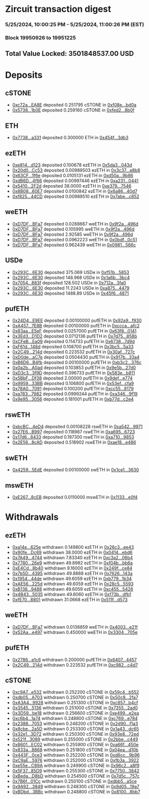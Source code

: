 # Zircuit transaction digest
### 5/25/2024, 10:00:25 PM - 5/25/2024, 11:00:26 PM (EST)
### Block 19950926 to 19951225

## Total Value Locked: 3501848537.00 USD

# Deposits
## cSTONE
- [0xc72a...EA8E](https://etherscan.io/address/0xc72a17E08726005d9D0A40cAFe6A924fa60bEA8E) deposited 0.251795 cSTONE in [0xf08e...bd0a](https://etherscan.io/tx/0xc72a17E08726005d9D0A40cAFe6A924fa60bEA8E)
- [0x5738...1b0E](https://etherscan.io/address/0x5738F98e5Df84e67B4C18461A6516BDf03fb1b0E) deposited 0.259160 cSTONE in [0xfed2...8b0f](https://etherscan.io/tx/0x5738F98e5Df84e67B4C18461A6516BDf03fb1b0E)
## ETH
- [0x7738...a331](https://etherscan.io/address/0x7738874Ed14bAea6971Bc955103e63f4661ca331) deposited 0.300000 ETH in [0x454f...3db3](https://etherscan.io/tx/0x7738874Ed14bAea6971Bc955103e63f4661ca331)
## ezETH
- [0xe814...d123](https://etherscan.io/address/0xe8145fd240a8E8f07c413d802f05eAFaE32dd123) deposited 0.100678 ezETH in [0x5da3...043d](https://etherscan.io/tx/0xe8145fd240a8E8f07c413d802f05eAFaE32dd123)
- [0x20d0...Cc53](https://etherscan.io/address/0x20d0f9a3910A5d18bFA4811796921a321d4ACc53) deposited 0.00989503 ezETH in [0x3c37...a8b8](https://etherscan.io/tx/0x20d0f9a3910A5d18bFA4811796921a321d4ACc53)
- [0x63CF...1f6e](https://etherscan.io/address/0x63CF050c8694d5AE39560E04C766893f74D11f6e) deposited 0.0105131 ezETH in [0xd50a...9b86](https://etherscan.io/tx/0x63CF050c8694d5AE39560E04C766893f74D11f6e)
- [0xdB6D...4f66](https://etherscan.io/address/0xdB6D8FDFF72c63E3ed30c4f7482BD3Bdd94c4f66) deposited 0.00997446 ezETH in [0xa231...0441](https://etherscan.io/tx/0xdB6D8FDFF72c63E3ed30c4f7482BD3Bdd94c4f66)
- [0x5410...2F2d](https://etherscan.io/address/0x541090903f7748bF11fF958221E2C355621A2F2d) deposited 38.0000 ezETH in [0xe379...7546](https://etherscan.io/tx/0x541090903f7748bF11fF958221E2C355621A2F2d)
- [0x8B08...60E7](https://etherscan.io/address/0x8B085b71268dFA9Fc910E8D348DfA478eAc660E7) deposited 0.0100842 ezETH in [0x6a86...40d7](https://etherscan.io/tx/0x8B085b71268dFA9Fc910E8D348DfA478eAc660E7)
- [0xf825...44CD](https://etherscan.io/address/0xf825F37E3d7E773435af9aFbA22380C4E5d344CD) deposited 0.00989510 ezETH in [0x7abe...c852](https://etherscan.io/tx/0xf825F37E3d7E773435af9aFbA22380C4E5d344CD)
## weETH
- [0xD7DF...BFa7](https://etherscan.io/address/0xD7DF7E085214743530afF339aFC420c7c720BFa7) deposited 0.0288667 weETH in [0x9f2a...496d](https://etherscan.io/tx/0xD7DF7E085214743530afF339aFC420c7c720BFa7)
- [0xD7DF...BFa7](https://etherscan.io/address/0xD7DF7E085214743530afF339aFC420c7c720BFa7) deposited 0.105995 weETH in [0x9f2a...496d](https://etherscan.io/tx/0xD7DF7E085214743530afF339aFC420c7c720BFa7)
- [0xD7DF...BFa7](https://etherscan.io/address/0xD7DF7E085214743530afF339aFC420c7c720BFa7) deposited 2.92585 weETH in [0x9f2a...496d](https://etherscan.io/tx/0xD7DF7E085214743530afF339aFC420c7c720BFa7)
- [0xD7DF...BFa7](https://etherscan.io/address/0xD7DF7E085214743530afF339aFC420c7c720BFa7) deposited 0.0962223 weETH in [0x0bdf...0c51](https://etherscan.io/tx/0xD7DF7E085214743530afF339aFC420c7c720BFa7)
- [0xD7DF...BFa7](https://etherscan.io/address/0xD7DF7E085214743530afF339aFC420c7c720BFa7) deposited 0.962439 weETH in [0x0981...566c](https://etherscan.io/tx/0xD7DF7E085214743530afF339aFC420c7c720BFa7)
## USDe
- [0x293C...6E30](https://etherscan.io/address/0x293C6937D8D82e05B01335F7B33FBA0c8e256E30) deposited 375.069 USDe in [0xf51b...5853](https://etherscan.io/tx/0x293C6937D8D82e05B01335F7B33FBA0c8e256E30)
- [0x293C...6E30](https://etherscan.io/address/0x293C6937D8D82e05B01335F7B33FBA0c8e256E30) deposited 148.968 USDe in [0x1a6b...3bc4](https://etherscan.io/tx/0x293C6937D8D82e05B01335F7B33FBA0c8e256E30)
- [0x7054...883f](https://etherscan.io/address/0x7054fDc6308C3ad134f722D1A566790fC96D883f) deposited 128.502 USDe in [0x712a...3fa0](https://etherscan.io/tx/0x7054fDc6308C3ad134f722D1A566790fC96D883f)
- [0x293C...6E30](https://etherscan.io/address/0x293C6937D8D82e05B01335F7B33FBA0c8e256E30) deposited 11.2243 USDe in [0xa875...4479](https://etherscan.io/tx/0x293C6937D8D82e05B01335F7B33FBA0c8e256E30)
- [0x293C...6E30](https://etherscan.io/address/0x293C6937D8D82e05B01335F7B33FBA0c8e256E30) deposited 1488.89 USDe in [0x45f6...4871](https://etherscan.io/tx/0x293C6937D8D82e05B01335F7B33FBA0c8e256E30)
## pufETH
- [0x24D4...E9EE](https://etherscan.io/address/0x24D4d5432D201CF4A98CdD2203929A3Db9EDE9EE) deposited 0.00100000 pufETH in [0x92a9...f930](https://etherscan.io/tx/0x24D4d5432D201CF4A98CdD2203929A3Db9EDE9EE)
- [0xA457...7E8B](https://etherscan.io/address/0xA457ec9BbCF3A86f7166679276FEEf8633087E8B) deposited 0.00100000 pufETH in [0xccca...afc2](https://etherscan.io/tx/0xA457ec9BbCF3A86f7166679276FEEf8633087E8B)
- [0x83aa...E5eF](https://etherscan.io/address/0x83aaFb4edaD586cbAd1902e7dEF42B2f5B59E5eF) deposited 0.0257000 pufETH in [0x63f8...0141](https://etherscan.io/tx/0x83aaFb4edaD586cbAd1902e7dEF42B2f5B59E5eF)
- [0x3Ed3...D1D2](https://etherscan.io/address/0x3Ed3a3FfA4df815768cB83AFC06266e8B73dD1D2) deposited 0.0712136 pufETH in [0x7d75...858b](https://etherscan.io/tx/0x3Ed3a3FfA4df815768cB83AFC06266e8B73dD1D2)
- [0xCFeB...Ea09](https://etherscan.io/address/0xCFeBce31d38d2C56f59349Baa35C3F3bBc2AEa09) deposited 0.114733 pufETH in [0x6738...7d9d](https://etherscan.io/tx/0xCFeBce31d38d2C56f59349Baa35C3F3bBc2AEa09)
- [0xF61d...148d](https://etherscan.io/address/0xF61dafD8418B48F6c72739C5911Ef145C7a1148d) deposited 0.108700 pufETH in [0x3bc5...5a33](https://etherscan.io/tx/0xF61dafD8418B48F6c72739C5911Ef145C7a1148d)
- [0x2C49...214d](https://etherscan.io/address/0x2C494e4ee9dE52073894D2A44B04052d4eE8214d) deposited 0.223532 pufETH in [0x30af...727c](https://etherscan.io/tx/0x2C494e4ee9dE52073894D2A44B04052d4eE8214d)
- [0xD0de...aC7e](https://etherscan.io/address/0xD0de9De085f0832Ad75e38F5cCD326810e32aC7e) deposited 0.0504430 pufETH in [0x917b...33a4](https://etherscan.io/tx/0xD0de9De085f0832Ad75e38F5cCD326810e32aC7e)
- [0xB6D6...B4fb](https://etherscan.io/address/0xB6D6B1C62AEB0CC522e8006A44583C0A5eF4B4fb) deposited 0.00100000 pufETH in [0xb3c2...376c](https://etherscan.io/tx/0xB6D6B1C62AEB0CC522e8006A44583C0A5eF4B4fb)
- [0x0a2b...A0ad](https://etherscan.io/address/0x0a2b6A9Fb7f24dd5A5652052F648e13BDcE7A0ad) deposited 0.103853 pufETH in [0x9e5b...27d0](https://etherscan.io/tx/0x0a2b6A9Fb7f24dd5A5652052F648e13BDcE7A0ad)
- [0xD3c3...3f9D](https://etherscan.io/address/0xD3c37f28F92CBC432cF7376Ae6b32B2E30Ef3f9D) deposited 0.396733 pufETH in [0x583e...b811](https://etherscan.io/tx/0xD3c37f28F92CBC432cF7376Ae6b32B2E30Ef3f9D)
- [0x5BbF...Df38](https://etherscan.io/address/0x5BbF02FeA562F273b041ec8224E2fd1EF97CDf38) deposited 2.00000 pufETH in [0x9def...e774](https://etherscan.io/tx/0x5BbF02FeA562F273b041ec8224E2fd1EF97CDf38)
- [0x9959...33BB](https://etherscan.io/address/0x995906763b3f31DA96d22771fCBf1dFA6e4b33BB) deposited 0.106800 pufETH in [0x53ef...cfa9](https://etherscan.io/tx/0x995906763b3f31DA96d22771fCBf1dFA6e4b33BB)
- [0x78A0...7091](https://etherscan.io/address/0x78A0fA8E452F0d74c20EC0A9f9Fc61Ad5bEa7091) deposited 0.100200 pufETH in [0xcc55...8179](https://etherscan.io/tx/0x78A0fA8E452F0d74c20EC0A9f9Fc61Ad5bEa7091)
- [0xa783...7982](https://etherscan.io/address/0xa7833873e955Dd7FAAF3F10E7cbB2D4a9b3a7982) deposited 0.0999244 pufETH in [0xa346...9f19](https://etherscan.io/tx/0xa7833873e955Dd7FAAF3F10E7cbB2D4a9b3a7982)
- [0x9e95...3056](https://etherscan.io/address/0x9e95173d7c66De634AAbAe7cB1F636A50A643056) deposited 0.181001 pufETH in [0xb77d...c2e4](https://etherscan.io/tx/0x9e95173d7c66De634AAbAe7cB1F636A50A643056)
## rswETH
- [0xbcBC...4eD4](https://etherscan.io/address/0xbcBC31f4ae0985dB2B3634D8e39F8AD662Dd4eD4) deposited 0.00108228 rswETH in [0xa542...9971](https://etherscan.io/tx/0xbcBC31f4ae0985dB2B3634D8e39F8AD662Dd4eD4)
- [0x27E6...B997](https://etherscan.io/address/0x27E66a51f2de299b44F8DD52E42412e3010eB997) deposited 0.118987 rswETH in [0xa695...6723](https://etherscan.io/tx/0x27E66a51f2de299b44F8DD52E42412e3010eB997)
- [0x17d6...8433](https://etherscan.io/address/0x17d69559f19cc80Bbf67d18BE933094B22288433) deposited 0.197300 rswETH in [0xa710...9853](https://etherscan.io/tx/0x17d69559f19cc80Bbf67d18BE933094B22288433)
- [0x2E56...8cAD](https://etherscan.io/address/0x2E5632906F46D0e692fF8fd249988941f6378cAD) deposited 0.518902 rswETH in [0xae18...e486](https://etherscan.io/tx/0x2E5632906F46D0e692fF8fd249988941f6378cAD)
## swETH
- [0x4259...5EdE](https://etherscan.io/address/0x4259755C3b05ceD7Da7E0B7E15254898E1355EdE) deposited 0.00100000 swETH in [0x1ce1...3630](https://etherscan.io/tx/0x4259755C3b05ceD7Da7E0B7E15254898E1355EdE)
## mswETH
- [0xE267...8cEB](https://etherscan.io/address/0xE26713b37F3495717B9731BaC3bD2D5C9A5d8cEB) deposited 0.0110000 mswETH in [0x1133...e0f4](https://etherscan.io/tx/0xE26713b37F3495717B9731BaC3bD2D5C9A5d8cEB)
# Withdrawals
## ezETH
- [0xa14e...625e](https://etherscan.io/address/0xa14edd80E2593E93f7673CB6416636759B16625e) withdrawn 0.149800 ezETH in [0x26c3...ee43](https://etherscan.io/tx/0xa14edd80E2593E93f7673CB6416636759B16625e)
- [0x90fe...Dc69](https://etherscan.io/address/0x90fe3e64530B81D5613698cBAA5d99E8AebaDc69) withdrawn 38.0000 ezETH in [0x0414...ebd6](https://etherscan.io/tx/0x90fe3e64530B81D5613698cBAA5d99E8AebaDc69)
- [0x7A49...4744](https://etherscan.io/address/0x7A493Be5c2ce014cD049Bf178a1ac0Db1B434744) withdrawn 7.83340 ezETH in [0xc3a2...06b4](https://etherscan.io/tx/0x7A493Be5c2ce014cD049Bf178a1ac0Db1B434744)
- [0x7780...26e9](https://etherscan.io/address/0x77805185d0Bb73E15dfcA05C14203A02173426e9) withdrawn 49.8982 ezETH in [0xf04b...bb6a](https://etherscan.io/tx/0x77805185d0Bb73E15dfcA05C14203A02173426e9)
- [0xE4Cd...8b40](https://etherscan.io/address/0xE4Cde89434732aE46d3cC124fC0215D523F08b40) withdrawn 9.16000 ezETH in [0x249f...ce84](https://etherscan.io/tx/0xE4Cde89434732aE46d3cC124fC0215D523F08b40)
- [0x7b5D...4395](https://etherscan.io/address/0x7b5D918DB265DA905a0E3949DB9e703743b14395) withdrawn 49.8888 ezETH in [0x7626...143a](https://etherscan.io/tx/0x7b5D918DB265DA905a0E3949DB9e703743b14395)
- [0x1954...44de](https://etherscan.io/address/0x1954f96bEaf21D14482BF0cCb5F9D273755F44de) withdrawn 49.6059 ezETH in [0xb779...1b34](https://etherscan.io/tx/0x1954f96bEaf21D14482BF0cCb5F9D273755F44de)
- [0xAE56...225d](https://etherscan.io/address/0xAE569Cd9201216C1160f607C950aD36CDeE6225d) withdrawn 49.6059 ezETH in [0x28c5...5593](https://etherscan.io/tx/0xAE569Cd9201216C1160f607C950aD36CDeE6225d)
- [0xB138...9488](https://etherscan.io/address/0xB138C508A8BB6A2F7D8fDaF2fb23B9F443909488) withdrawn 49.6059 ezETH in [0xc455...5428](https://etherscan.io/tx/0xB138C508A8BB6A2F7D8fDaF2fb23B9F443909488)
- [0x4B43...5035](https://etherscan.io/address/0x4B43c43494Ecfe8438B15e3fECFCE8E27fa85035) withdrawn 49.6060 ezETH in [0xf73b...dfb1](https://etherscan.io/tx/0x4B43c43494Ecfe8438B15e3fECFCE8E27fa85035)
- [0xfE70...8801](https://etherscan.io/address/0xfE7095C9dE2C5C76638f31C00dC90b94c4938801) withdrawn 31.0668 ezETH in [0x511f...d573](https://etherscan.io/tx/0xfE7095C9dE2C5C76638f31C00dC90b94c4938801)
## weETH
- [0xD7DF...BFa7](https://etherscan.io/address/0xD7DF7E085214743530afF339aFC420c7c720BFa7) withdrawn 0.0138859 weETH in [0x4003...e21f](https://etherscan.io/tx/0xD7DF7E085214743530afF339aFC420c7c720BFa7)
- [0x52Aa...e497](https://etherscan.io/address/0x52Aa899454998Be5b000Ad077a46Bbe360F4e497) withdrawn 0.450000 weETH in [0x3304...705e](https://etherscan.io/tx/0x52Aa899454998Be5b000Ad077a46Bbe360F4e497)
## pufETH
- [0x2786...e1c6](https://etherscan.io/address/0x2786f073656b54213d53280841FbFfd71AE3e1c6) withdrawn 0.200000 pufETH in [0x6407...4457](https://etherscan.io/tx/0x2786f073656b54213d53280841FbFfd71AE3e1c6)
- [0x2C49...214d](https://etherscan.io/address/0x2C494e4ee9dE52073894D2A44B04052d4eE8214d) withdrawn 0.223532 pufETH in [0xc982...c4d7](https://etherscan.io/tx/0x2C494e4ee9dE52073894D2A44B04052d4eE8214d)
## cSTONE
- [0xc9A7...e532](https://etherscan.io/address/0xc9A7c71F0C526fe24964120e0FB2998D9abFe532) withdrawn 0.252200 cSTONE in [0x59c4...b552](https://etherscan.io/tx/0xc9A7c71F0C526fe24964120e0FB2998D9abFe532)
- [0xdb05...A703](https://etherscan.io/address/0xdb059C59f37A3b7dDD7bEd6d4099b63b273eA703) withdrawn 0.250700 cSTONE in [0x50c8...2fa7](https://etherscan.io/tx/0xdb059C59f37A3b7dDD7bEd6d4099b63b273eA703)
- [0xA3A4...9928](https://etherscan.io/address/0xA3A4374a9a8139106F0d005e3B995a15cFdb9928) withdrawn 0.251300 cSTONE in [0xc857...b4cf](https://etherscan.io/tx/0xA3A4374a9a8139106F0d005e3B995a15cFdb9928)
- [0x3545...5136](https://etherscan.io/address/0x35452F4f35092FFD2bDaa7123c905C9Dc5D05136) withdrawn 0.251000 cSTONE in [0x7355...2ad0](https://etherscan.io/tx/0x35452F4f35092FFD2bDaa7123c905C9Dc5D05136)
- [0x3D59...be18](https://etherscan.io/address/0x3D59780cA3D1E59F2E46f0b923a35f939879be18) withdrawn 0.256600 cSTONE in [0xe499...e2ea](https://etherscan.io/tx/0x3D59780cA3D1E59F2E46f0b923a35f939879be18)
- [0xc6b4...1a74](https://etherscan.io/address/0xc6b42E31e0bab8FdD01142ca86f31632b3ec1a74) withdrawn 0.248800 cSTONE in [0xc769...e784](https://etherscan.io/tx/0xc6b42E31e0bab8FdD01142ca86f31632b3ec1a74)
- [0x2388...7053](https://etherscan.io/address/0x2388f946d679d13244343FB0ceA95AcD215F7053) withdrawn 0.248200 cSTONE in [0x2d90...f1a3](https://etherscan.io/tx/0x2388f946d679d13244343FB0ceA95AcD215F7053)
- [0x8cbe...2a5D](https://etherscan.io/address/0x8cbe0A47A0C10C24C2a773cf5C5dE7B32C5f2a5D) withdrawn 0.253300 cSTONE in [0x1a43...dc65](https://etherscan.io/tx/0x8cbe0A47A0C10C24C2a773cf5C5dE7B32C5f2a5D)
- [0x32e1...3D72](https://etherscan.io/address/0x32e11158fA81960c9AF2078275E92E013E253D72) withdrawn 0.250300 cSTONE in [0x93e8...72ed](https://etherscan.io/tx/0x32e11158fA81960c9AF2078275E92E013E253D72)
- [0x521f...3089](https://etherscan.io/address/0x521f36220ED232e984CA99085200D4cE61Fa3089) withdrawn 0.255000 cSTONE in [0x2bbe...c449](https://etherscan.io/tx/0x521f36220ED232e984CA99085200D4cE61Fa3089)
- [0x8601...EC02](https://etherscan.io/address/0x8601FFFBEdFAF991f512bA6550385a1A9164EC02) withdrawn 0.255900 cSTONE in [0xa66f...450e](https://etherscan.io/tx/0x8601FFFBEdFAF991f512bA6550385a1A9164EC02)
- [0x833a...8868](https://etherscan.io/address/0x833a9f57774b5C6cC10DF29Ee8c4a702C0118868) withdrawn 0.251800 cSTONE in [0x04ea...d10b](https://etherscan.io/tx/0x833a9f57774b5C6cC10DF29Ee8c4a702C0118868)
- [0x443F...0ce3](https://etherscan.io/address/0x443FA110aa6e979708B232e5bAe5ad4fB9100ce3) withdrawn 0.252200 cSTONE in [0xd6cc...9b96](https://etherscan.io/tx/0x443FA110aa6e979708B232e5bAe5ad4fB9100ce3)
- [0xC9aE...5976](https://etherscan.io/address/0xC9aE87e325256c2Df2C8D828AB6704df8C6B5976) withdrawn 0.252000 cSTONE in [0xfb3a...3922](https://etherscan.io/tx/0xC9aE87e325256c2Df2C8D828AB6704df8C6B5976)
- [0xe55e...C89A](https://etherscan.io/address/0xe55e28c84f6AbbDAeb8e52663338B92f51b4C89A) withdrawn 0.249900 cSTONE in [0x96c2...a8f9](https://etherscan.io/tx/0xe55e28c84f6AbbDAeb8e52663338B92f51b4C89A)
- [0x5F37...85D9](https://etherscan.io/address/0x5F370C21CcDDB28A0F9449c14e2d2CE38C8685D9) withdrawn 0.255300 cSTONE in [0x7750...3842](https://etherscan.io/tx/0x5F370C21CcDDB28A0F9449c14e2d2CE38C8685D9)
- [0xBeda...D8bD](https://etherscan.io/address/0xBeda20fF5D9A98C0B5480416c2dfdDE09B0DD8bD) withdrawn 0.254500 cSTONE in [0x7d5c...757c](https://etherscan.io/tx/0xBeda20fF5D9A98C0B5480416c2dfdDE09B0DD8bD)
- [0x7B6f...01Cc](https://etherscan.io/address/0x7B6f2E7fBC757dD2A8A5d03213104Fab2aC401Cc) withdrawn 0.250100 cSTONE in [0xdbb5...a5ce](https://etherscan.io/tx/0x7B6f2E7fBC757dD2A8A5d03213104Fab2aC401Cc)
- [0x9A92...3849](https://etherscan.io/address/0x9A92186932ae9B2D5e0eCc84fce72DEf67543849) withdrawn 0.248300 cSTONE in [0x9d05...19a7](https://etherscan.io/tx/0x9A92186932ae9B2D5e0eCc84fce72DEf67543849)
- [0xBDbd...3BBc](https://etherscan.io/address/0xBDbdCd915a3054d1499E28955893082AbA7D3BBc) withdrawn 0.248800 cSTONE in [0x8100...8bb7](https://etherscan.io/tx/0xBDbdCd915a3054d1499E28955893082AbA7D3BBc)
